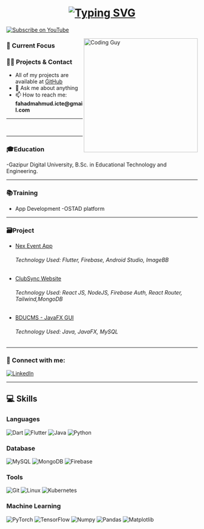 
<h1 align="center">
  <a href="https://github.com/fahadmahmud81">
    <img src="https://readme-typing-svg.demolab.com?font=Fira+Code&weight=500&size=30&pause=1000&color=F75C7E&center=true&vCenter=true&width=500&lines=Hi+%F0%9F%91%8B+I'm+Fahad+Mahmud" alt="Typing SVG">
  </a>
</h1>
<!-- <h6 align="center">I have many dreams, and though I may have started late, I am giving everything I have to pursue them. One day, I will prove that determination and hard work can make anything possible</h6> -->


<p align="left">
 <a href="https://www.youtube.com/@fahad.mahmud" target="_blank">
  <img src="https://img.shields.io/static/v1?label=YouTube&message=Subscribe&color=FF0000&logo=youtube&logoColor=FFFFFF&style=for-the-badge" alt="Subscribe on YouTube" />
</a>
</p>

<img align="right" src="https://user-images.githubusercontent.com/74038190/212748830-4c709398-a386-4761-84d7-9e10b98fbe6e.gif" alt="Coding Guy" width="300" height="300">

<h3 align="left">🌱 Current Focus</h3>


<h3 align="left">👨‍💻 Projects & Contact</h3>
<ul>
  <li>All of my projects are available at <a href="https://github.com/fahadmahmud81?tab=repositories" target="_blank">GitHub</a></li>
  <li>💬 Ask me about anything</li>
  <li>📫 How to reach me: <strong>fahadmahmud.icte@gmail.com</strong></li>

</ul>

<hr />




<ul>
<!--   <li>
    <h4>Junior Flutter Developer</h4>
    <p><strong>TekShilpa Limited</strong> — <em>April 2024 - Present</em></p>
    <p>• Developing innovative solutions using Java Spring Boot, Angular, and other technologies to optimize performance and user experience.</p>
  </li> -->
  <br/>
<!--   <li>
    <h4>Trainee Software Engineer</h4>
    <p><strong>BJIT Academy</strong> — <em>April 2023 - September 2023</em></p>
    <p>• Gained hands-on experience with Java development, Spring framework, and database integration, enhancing skills in backend development.</p>
  </li> -->
</ul>


<hr>
  
<h3 align="left">🎓Education</h3>
-Gazipur Digital University, B.Sc. in Educational Technology and Engineering.
<hr>

<h3 align="left">📚Training</h3>

- App Development -OSTAD platform

  
<hr>

<h3 align="left">🗃️Project</h3>

- <a href="https://github.com/fahadmahmud81/nex_event_app">Nex Event App</a>

  <h6>Technology Used: Flutter, Firebase, Android Studio, ImageBB </h6>
          
  
- <a href="https://github.com/fahadmahmud81/ClubSync_">ClubSync Website</a>
 
  <h6>Technology Used: React JS, NodeJS, Firebase Auth, React Router, Tailwind,MongoDB</h6>

- <a href="https://carnava-by-arup.netlify.app/">BDUCMS - JavaFX GUI</a>

  <h6>Technology Used: Java, JavaFX, MySQL </h6>



<hr>
<h3 align="left">🔗 Connect with me:</h3>
<p align="left">
<!--   <a href="https://twitter.com/arupcha01935516" target="_blank">
    <img src="https://img.shields.io/static/v1?label=&message=Twitter&color=1DA1F2&logo=twitter&logoColor=FFFFFF" alt="Twitter"/>
  </a> -->
  <a href="https://www.linkedin.com/in/fahadmahmudofficial/">
    <img src="https://img.shields.io/static/v1?label=&message=LinkedIn&color=0077B5&logo=linkedin&logoColor=FFFFFF" alt="LinkedIn"/>
  </a>
 

</p>


<hr>
<h2 align="left">💻 Skills</h2>

### Languages
![Dart](https://img.shields.io/static/v1?&message=C%2B%2B&color=1e5aba&logo=C%2B%2B&label=&)
![Flutter](https://img.shields.io/static/v1?&message=Java&color=c93618&logo=java&label=)
![Java](https://img.shields.io/static/v1?&message=Python&color=176587&logo=python&logoColor=f5f589&label=&)
![Python](https://img.shields.io/static/v1?&message=JavaScript&color=f0db4f&logo=JavaScript&label=&)


### Database
![MySQL](https://img.shields.io/static/v1?&message=MySQL&color=5699cc&logo=MySQL&logoColor=FFFFFF&label=)
![MongoDB](https://img.shields.io/static/v1?&message=MongoDB&color=47A248&logo=MongoDB&label=&)
![Firebase](https://img.shields.io/static/v1?&message=Firebase&color=FFCA28&logo=Firebase&label=&)


### Tools
![Git](https://img.shields.io/static/v1?&message=Git&color=F05032&logo=Git&logoColor=FFFFFF&label=)
![Linux](https://img.shields.io/static/v1?&message=Linux&color=000000&logo=linux&logoColor=f5ba3b&label=)
![Kubernetes](https://img.shields.io/static/v1?message=Kubernetes&color=326CE5&logo=kubernetes&logoColor=white&label=)



### Machine Learning
![PyTorch](https://img.shields.io/static/v1?&message=PyTorch&color=EE4C2C&logo=PyTorch&logoColor=FFFFFF&label=)
![TensorFlow](https://img.shields.io/static/v1?&message=TensorFlow&color=FF6F00&logo=TensorFlow&logoColor=FFFFFF&label=)
![Numpy](https://img.shields.io/static/v1?&message=Numpy&color=658cf0&logo=numpy&logoColor=FFFFFF&label=)
![Pandas](https://img.shields.io/static/v1?&message=Pandas&color=0a2c82&logo=pandas&logoColor=FFFFFF&label=)
![Matplotlib](https://img.shields.io/static/v1?&message=Matplotlib&color=0e5fa1&logo=plotly&logoColor=FF6F00&label=)






